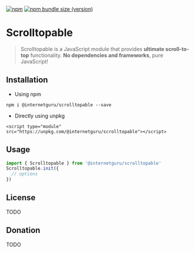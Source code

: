 
[![npm](https://img.shields.io/npm/v/@internetguru/scrolltopable)](https://www.npmjs.com/package/@internetguru/scrolltopable)
[![npm bundle size (version)](https://img.shields.io/bundlephobia/min/@internetguru/scrolltopable/latest)](https://www.npmjs.com/package/@internetguru/scrolltopable)

# Scrolltopable

> Scrolltopable is a JavaScript module that provides **ultimate scroll-to-top** functionality. **No dependencies and frameworks**, pure JavaScript!

## Installation

- Using npm

```
npm i @internetguru/scrolltopable --save
```

- Directly using unpkg

```
<script type="module" src="https://unpkg.com/@internetguru/scrolltopable"></script>
```

## Usage

```js
import { Scrolltopable } from '@internetguru/scrolltopable'
Scrolltopable.init({
  // options
})
```

## License

TODO

## Donation

TODO

